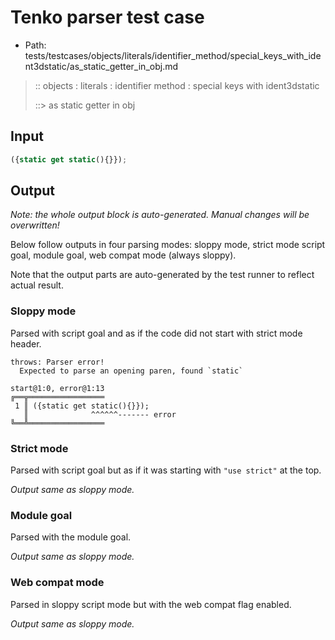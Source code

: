 # Tenko parser test case

- Path: tests/testcases/objects/literals/identifier_method/special_keys_with_ident3dstatic/as_static_getter_in_obj.md

> :: objects : literals : identifier method : special keys with ident3dstatic
>
> ::> as static getter in obj

## Input

`````js
({static get static(){}});
`````

## Output

_Note: the whole output block is auto-generated. Manual changes will be overwritten!_

Below follow outputs in four parsing modes: sloppy mode, strict mode script goal, module goal, web compat mode (always sloppy).

Note that the output parts are auto-generated by the test runner to reflect actual result.

### Sloppy mode

Parsed with script goal and as if the code did not start with strict mode header.

`````
throws: Parser error!
  Expected to parse an opening paren, found `static`

start@1:0, error@1:13
╔══╦═════════════════
 1 ║ ({static get static(){}});
   ║              ^^^^^^------- error
╚══╩═════════════════

`````

### Strict mode

Parsed with script goal but as if it was starting with `"use strict"` at the top.

_Output same as sloppy mode._

### Module goal

Parsed with the module goal.

_Output same as sloppy mode._

### Web compat mode

Parsed in sloppy script mode but with the web compat flag enabled.

_Output same as sloppy mode._
